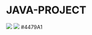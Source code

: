 # JAVA-PROJECT
<img src="https://img.shields.io/badge/Java-007396?style=flat&logo=OpenJDK&logoColor=white"/>
<img src="https://img.shields.io/badge/Mysql-4479A1?style=for-the-badge&logo=java&logoColor=white">
#4479A1
